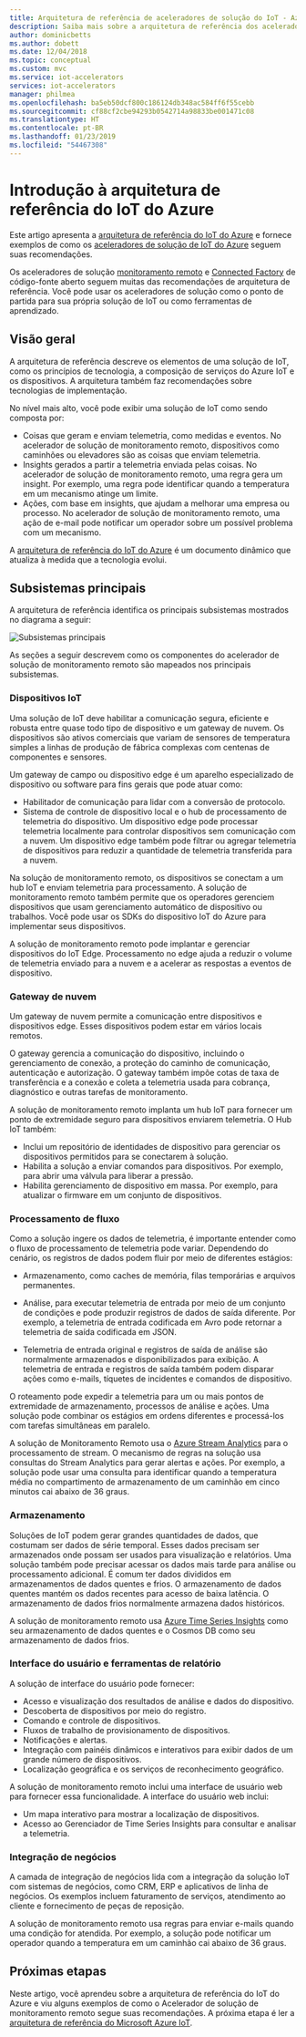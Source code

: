 ```yaml
---
title: Arquitetura de referência de aceleradores de solução do IoT - Azure | Microsoft Docs
description: Saiba mais sobre a arquitetura de referência dos aceleradores de solução de IoT do Azure. Os aceleradores de solução existentes aproveitam essa arquitetura de referência. Você também pode usar a arquitetura de referência quando você cria suas próprias soluções personalizadas de IoT.
author: dominicbetts
ms.author: dobett
ms.date: 12/04/2018
ms.topic: conceptual
ms.custom: mvc
ms.service: iot-accelerators
services: iot-accelerators
manager: philmea
ms.openlocfilehash: ba5eb50dcf800c186124db348ac584ff6f55cebb
ms.sourcegitcommit: cf88cf2cbe94293b0542714a98833be001471c08
ms.translationtype: HT
ms.contentlocale: pt-BR
ms.lasthandoff: 01/23/2019
ms.locfileid: "54467308"
---
```

# <a name="introduction-to-the-azure-iot-reference-architecture"></a>Introdução à arquitetura de referência do IoT do Azure

Este artigo apresenta a [arquitetura de referência do IoT do Azure](https://aka.ms/iotrefarchitecture) e fornece exemplos de como os [aceleradores de solução de IoT do Azure](about-iot-accelerators.md) seguem suas recomendações.

Os aceleradores de solução [monitoramento remoto](iot-accelerators-remote-monitoring-sample-walkthrough.md) e [Connected Factory](iot-accelerators-connected-factory-sample-walkthrough.md) de código-fonte aberto seguem muitas das recomendações de arquitetura de referência. Você pode usar os aceleradores de solução como o ponto de partida para sua própria solução de IoT ou como ferramentas de aprendizado.

## <a name="overview"></a>Visão geral

A arquitetura de referência descreve os elementos de uma solução de IoT, como os princípios de tecnologia, a composição de serviços do Azure IoT e os dispositivos. A arquitetura também faz recomendações sobre tecnologias de implementação.

No nível mais alto, você pode exibir uma solução de IoT como sendo composta por:

* Coisas que geram e enviam telemetria, como medidas e eventos. No acelerador de solução de monitoramento remoto, dispositivos como caminhões ou elevadores são as coisas que enviam telemetria.
* Insights gerados a partir a telemetria enviada pelas coisas. No acelerador de solução de monitoramento remoto, uma regra gera um insight. Por exemplo, uma regra pode identificar quando a temperatura em um mecanismo atinge um limite.
* Ações, com base em insights, que ajudam a melhorar uma empresa ou processo. No acelerador de solução de monitoramento remoto, uma ação de e-mail pode notificar um operador sobre um possível problema com um mecanismo.

A [arquitetura de referência do IoT do Azure](https://aka.ms/iotrefarchitecture) é um documento dinâmico que atualiza à medida que a tecnologia evolui.

## <a name="core-subsystems"></a>Subsistemas principais

A arquitetura de referência identifica os principais subsistemas mostrados no diagrama a seguir:

![Subsistemas principais](media/iot-accelerators-architecture-overview/CoreSubsystems.png)

As seções a seguir descrevem como os componentes do acelerador de solução de monitoramento remoto são mapeados nos principais subsistemas.

### <a name="iot-devices"></a>Dispositivos IoT

Uma solução de IoT deve habilitar a comunicação segura, eficiente e robusta entre quase todo tipo de dispositivo e um gateway de nuvem. Os dispositivos são ativos comerciais que variam de sensores de temperatura simples a linhas de produção de fábrica complexas com centenas de componentes e sensores.

Um gateway de campo ou dispositivo edge é um aparelho especializado de dispositivo ou software para fins gerais que pode atuar como:

* Habilitador de comunicação para lidar com a conversão de protocolo.
* Sistema de controle de dispositivo local e o hub de processamento de telemetria do dispositivo. Um dispositivo edge pode processar telemetria localmente para controlar dispositivos sem comunicação com a nuvem. Um dispositivo edge também pode filtrar ou agregar telemetria de dispositivos para reduzir a quantidade de telemetria transferida para a nuvem.

Na solução de monitoramento remoto, os dispositivos se conectam a um hub IoT e enviam telemetria para processamento. A solução de monitoramento remoto também permite que os operadores gerenciem dispositivos que usam gerenciamento automático de dispositivo ou trabalhos. Você pode usar os SDKs do dispositivo IoT do Azure para implementar seus dispositivos.

A solução de monitoramento remoto pode implantar e gerenciar dispositivos do IoT Edge. Processamento no edge ajuda a reduzir o volume de telemetria enviado para a nuvem e a acelerar as respostas a eventos de dispositivo.

### <a name="cloud-gateway"></a>Gateway de nuvem

Um gateway de nuvem permite a comunicação entre dispositivos e dispositivos edge. Esses dispositivos podem estar em vários locais remotos.

O gateway gerencia a comunicação do dispositivo, incluindo o gerenciamento de conexão, a proteção do caminho de comunicação, autenticação e autorização. O gateway também impõe cotas de taxa de transferência e a conexão e coleta a telemetria usada para cobrança, diagnóstico e outras tarefas de monitoramento.

A solução de monitoramento remoto implanta um hub IoT para fornecer um ponto de extremidade seguro para dispositivos enviarem telemetria. O Hub IoT também:

* Inclui um repositório de identidades de dispositivo para gerenciar os dispositivos permitidos para se conectarem à solução.
* Habilita a solução a enviar comandos para dispositivos. Por exemplo, para abrir uma válvula para liberar a pressão.
* Habilita gerenciamento de dispositivo em massa. Por exemplo, para atualizar o firmware em um conjunto de dispositivos.

### <a name="stream-processing"></a>Processamento de fluxo

Como a solução ingere os dados de telemetria, é importante entender como o fluxo de processamento de telemetria pode variar. Dependendo do cenário, os registros de dados podem fluir por meio de diferentes estágios:

* Armazenamento, como caches de memória, filas temporárias e arquivos permanentes.

* Análise, para executar telemetria de entrada por meio de um conjunto de condições e pode produzir registros de dados de saída diferente. Por exemplo, a telemetria de entrada codificada em Avro pode retornar a telemetria de saída codificada em JSON.

* Telemetria de entrada original e registros de saída de análise são normalmente armazenados e disponibilizados para exibição. A telemetria de entrada e registros de saída também podem disparar ações como e-mails, tíquetes de incidentes e comandos de dispositivo.

O roteamento pode expedir a telemetria para um ou mais pontos de extremidade de armazenamento, processos de análise e ações. Uma solução pode combinar os estágios em ordens diferentes e processá-los com tarefas simultâneas em paralelo.

A solução de Monitoramento Remoto usa o [Azure Stream Analytics](/azure/stream-analytics/) para o processamento de stream. O mecanismo de regras na solução usa consultas do Stream Analytics para gerar alertas e ações. Por exemplo, a solução pode usar uma consulta para identificar quando a temperatura média no compartimento de armazenamento de um caminhão em cinco minutos cai abaixo de 36 graus.

### <a name="storage"></a>Armazenamento

Soluções de IoT podem gerar grandes quantidades de dados, que costumam ser dados de série temporal. Esses dados precisam ser armazenados onde possam ser usados para visualização e relatórios. Uma solução também pode precisar acessar os dados mais tarde para análise ou processamento adicional. É comum ter dados divididos em armazenamentos de dados quentes e frios. O armazenamento de dados quentes mantém os dados recentes para acesso de baixa latência. O armazenamento de dados frios normalmente armazena dados históricos.

A solução de monitoramento remoto usa [Azure Time Series Insights](/azure/time-series-insights/) como seu armazenamento de dados quentes e o Cosmos DB como seu armazenamento de dados frios.

### <a name="ui-and-reporting-tools"></a>Interface do usuário e ferramentas de relatório

A solução de interface do usuário pode fornecer:

* Acesso e visualização dos resultados de análise e dados do dispositivo.
* Descoberta de dispositivos por meio do registro.
* Comando e controle de dispositivos.
* Fluxos de trabalho de provisionamento de dispositivos.
* Notificações e alertas.
* Integração com painéis dinâmicos e interativos para exibir dados de um grande número de dispositivos.  
* Localização geográfica e os serviços de reconhecimento geográfico.

A solução de monitoramento remoto inclui uma interface de usuário web para fornecer essa funcionalidade. A interface do usuário web inclui:

* Um mapa interativo para mostrar a localização de dispositivos.
* Acesso ao Gerenciador de Time Series Insights para consultar e analisar a telemetria.

### <a name="business-integration"></a>Integração de negócios

A camada de integração de negócios lida com a integração da solução IoT com sistemas de negócios, como CRM, ERP e aplicativos de linha de negócios. Os exemplos incluem faturamento de serviços, atendimento ao cliente e fornecimento de peças de reposição.

A solução de monitoramento remoto usa regras para enviar e-mails quando uma condição for atendida. Por exemplo, a solução pode notificar um operador quando a temperatura em um caminhão cai abaixo de 36 graus.

## <a name="next-steps"></a>Próximas etapas

Neste artigo, você aprendeu sobre a arquitetura de referência do IoT do Azure e viu alguns exemplos de como o Acelerador de solução de monitoramento remoto segue suas recomendações. A próxima etapa é ler a [arquitetura de referência do Microsoft Azure IoT](https://aka.ms/iotrefarchitecture).